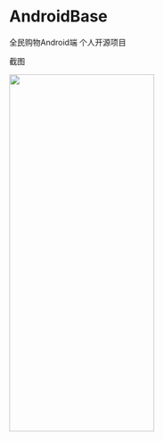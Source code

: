 # AndroidBase
全民购物Android端  个人开源项目

截图

<img src="https://img-blog.csdnimg.cn/2020070417504555.png?x-oss-process=image/watermark,type_ZmFuZ3poZW5naGVpdGk,shadow_10,text_aHR0cHM6Ly9ibG9nLmNzZG4ubmV0L3FxXzQwNTkyNDg0,size_16,color_FFFFFF,t_70" width = "260" height = "640" alt="" align=center />
